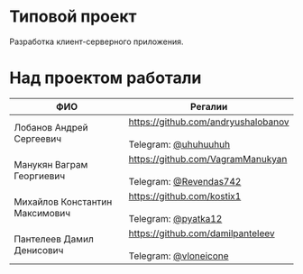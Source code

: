 
# Типовой проект #
Разработка клиент-серверного приложения.


# Над проектом работали #
ФИО | Регалии
-- | --
Лобанов Андрей Сергеевич | https://github.com/andryushalobanov <br> <br>Telegram: [@uhuhuuhuh](https://t.me/uhuhuuhuh)
Манукян Ваграм Георгиевич | https://github.com/VagramManukyan <br> <br>Telegram: [@Revendas742](https://t.me/Revendas742)
Михайлов Константин Максимович | https://github.com/kostix1 <br> <br> Telegram: [@pyatka12](https://t.me/pyatka12)
Пантелеев Дамил Денисович | https://github.com/damilpanteleev <br> <br> Telegram: [@vloneicone](https://t.me/vloneicone)
